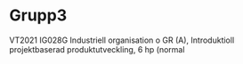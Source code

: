 # Grupp3
VT2021 IG028G Industriell organisation o GR (A), Introduktioll projektbaserad produktutveckling, 6 hp (normal
